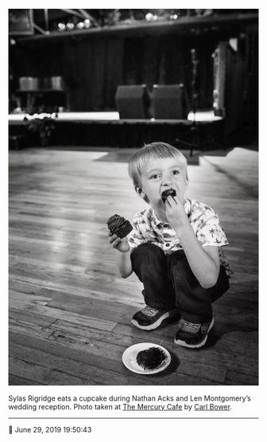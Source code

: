 ![Sylas Rigridge eats a cupcake](assets/819f5b4656838a21e9645e0aae094e95.webp)

Sylas Rigridge eats a cupcake during Nathan Acks and Len Montgomery’s wedding reception. Photo taken at [The Mercury Cafe](http://mercurycafe.com/) by [Carl Bower](http://carlbowerphotos.com/).

- - - -

<span aria-hidden="true">📅</span> June 29, 2019 19:50:43
